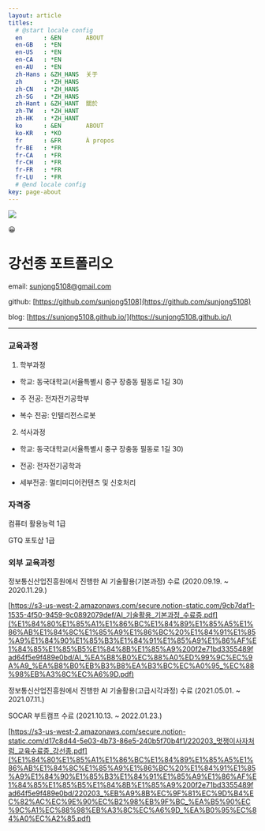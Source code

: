 ```yaml
---
layout: article
titles:
  # @start locale config
  en      : &EN       ABOUT
  en-GB   : *EN
  en-US   : *EN
  en-CA   : *EN
  en-AU   : *EN
  zh-Hans : &ZH_HANS  关于
  zh      : *ZH_HANS
  zh-CN   : *ZH_HANS
  zh-SG   : *ZH_HANS
  zh-Hant : &ZH_HANT  關於
  zh-TW   : *ZH_HANT
  zh-HK   : *ZH_HANT
  ko      : &EN       ABOUT
  ko-KR   : *KO
  fr      : &FR       À propos
  fr-BE   : *FR
  fr-CA   : *FR
  fr-CH   : *FR
  fr-FR   : *FR
  fr-LU   : *FR
  # @end locale config
key: page-about
---
```


![](https://www.notion.so/images/page-cover/webb1.jpg)

😀

강선종 포트폴리오
=========

email: sunjong5108@gmail.com

github: [https://github.com/sunjong5108](https://github.com/sunjong5108)

blog: [https://sunjong5108.github.io/](https://sunjong5108.github.io/)

* * *

### 교육과정

1.  학부과정

* 학교: 동국대학교(서율특별시 중구 장충동 필동로 1길 30)

* 주 전공: 전자전기공학부

* 복수 전공: 인텔리전스로봇

2.  석사과정

* 학교: 동국대학교(서율특별시 중구 장충동 필동로 1길 30)

* 전공: 전자전기공학과

* 세부전공: 멀티미디어컨텐츠 및 신호처리

### 자격증

컴퓨터 활용능력 1급

GTQ 포토샵 1급

### 외부 교육과정

정보통신산업진흥원에서 진행한 AI 기술활용(기본과정) 수료 (2020.09.19. ~ 2020.11.29.)

[https://s3-us-west-2.amazonaws.com/secure.notion-static.com/9cb7daf1-1535-4f50-9459-9c0892079def/AI_기술활용_기본과정_수료증.pdf](%E1%84%80%E1%85%A1%E1%86%BC%E1%84%89%E1%85%A5%E1%86%AB%E1%84%8C%E1%85%A9%E1%86%BC%20%E1%84%91%E1%85%A9%E1%84%90%E1%85%B3%E1%84%91%E1%85%A9%E1%86%AF%E1%84%85%E1%85%B5%E1%84%8B%E1%85%A9%200f2e71bd3355489fad64f5e9f489e0bd/AI_%EA%B8%B0%EC%88%A0%ED%99%9C%EC%9A%A9_%EA%B8%B0%EB%B3%B8%EA%B3%BC%EC%A0%95_%EC%88%98%EB%A3%8C%EC%A6%9D.pdf)

정보통신산업진흥원에서 진행한 AI 기술활용(고급시각과정) 수료 (2021.05.01. ~ 2021.07.11.)

SOCAR 부트캠프 수료 (2021.10.13. ~ 2022.01.23.)

[https://s3-us-west-2.amazonaws.com/secure.notion-static.com/d17c8d44-5e03-4b73-86e5-240b5f70b4f1/220203_멋쟁이사자처럼_교육수료증_강선종.pdf](%E1%84%80%E1%85%A1%E1%86%BC%E1%84%89%E1%85%A5%E1%86%AB%E1%84%8C%E1%85%A9%E1%86%BC%20%E1%84%91%E1%85%A9%E1%84%90%E1%85%B3%E1%84%91%E1%85%A9%E1%86%AF%E1%84%85%E1%85%B5%E1%84%8B%E1%85%A9%200f2e71bd3355489fad64f5e9f489e0bd/220203_%EB%A9%8B%EC%9F%81%EC%9D%B4%EC%82%AC%EC%9E%90%EC%B2%98%EB%9F%BC_%EA%B5%90%EC%9C%A1%EC%88%98%EB%A3%8C%EC%A6%9D_%EA%B0%95%EC%84%A0%EC%A2%85.pdf)
